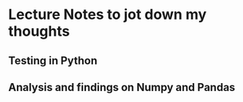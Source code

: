 # Lecture Notes to jot down my thoughts

## Testing in Python
## Analysis and findings on Numpy and Pandas

